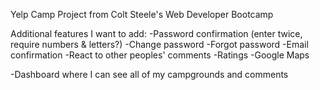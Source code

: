 Yelp Camp Project from Colt Steele's Web Developer Bootcamp

Additional features I want to add:
-Password confirmation (enter twice, require numbers & letters?)
-Change password
-Forgot password
-Email confirmation
-React to other peoples' comments
-Ratings
-Google Maps

-Dashboard where I can see all of my campgrounds and comments